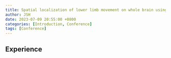 ```yaml
---
title: Spatial localization of lower limb movement on whole brain using 3D-pose estimation: an fMRI study
author: JSH
date: 2023-07-09 20:55:00 +0800
categories: [Introduction, Conference]
tags: [Conference]
---
```


## Experience

